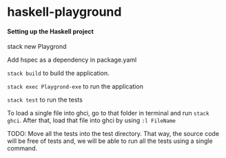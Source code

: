 # haskell-playground

#### Setting up the Haskell project

stack new Playgrond

Add hspec as a dependency in package.yaml

`stack build` to build the application.

`stack exec Playgrond-exe` to run the application

`stack test` to run the tests

To load a single file into ghci, go to that folder in terminal and run `stack ghci`.
After that, load that file into ghci by using `:l FileName`

TODO:
Move all the tests into the test directory. 
That way, the source code will be free of tests and, we will be able to run all the tests using a single command.
